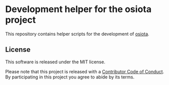 # Development helper for the osiota project

This repository contains helper scripts for the development of [osiota](https://github.com/osiota/osiota).

## License

This software is released under the MIT license.

Please note that this project is released with a [Contributor Code of Conduct](CODE_OF_CONDUCT.md). By participating in this project you agree to abide by its terms.
